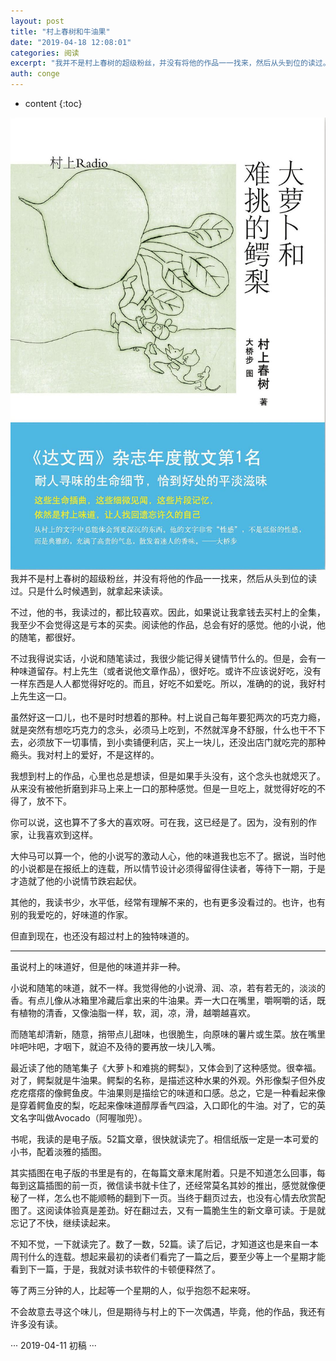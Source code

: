 ```yaml
---
layout: post
title: "村上春树和牛油果"
date: "2019-04-18 12:08:01"
categories: 阅读
excerpt: "我并不是村上春树的超级粉丝，并没有将他的作品一一找来，然后从头到位的读过。只是什么时候遇到，就拿起来读读。 不过，他的书，我读过的，都比较喜欢。..."
auth: conge
---
```

* content
{:toc}

![](/assets/images/阅读/118382-673ce28e64c7001b.png)
我并不是村上春树的超级粉丝，并没有将他的作品一一找来，然后从头到位的读过。只是什么时候遇到，就拿起来读读。

不过，他的书，我读过的，都比较喜欢。因此，如果说让我拿钱去买村上的全集，我至少不会觉得这是亏本的买卖。阅读他的作品，总会有好的感觉。他的小说，他的随笔，都很好。

不过我得说实话，小说和随笔读过，我很少能记得关键情节什么的。但是，会有一种味道留存。村上先生（或者说他文章作品），很好吃。或许不应该说好吃，没有一样东西是人人都觉得好吃的。而且，好吃不如爱吃。所以，准确的的说，我好村上先生这一口。

虽然好这一口儿，也不是时时想着的那种。村上说自己每年要犯两次的巧克力瘾，就是突然有想吃巧克力的念头，必须马上吃到，不然就浑身不舒服，什么也干不下去，必须放下一切事情，到小卖铺便利店，买上一块儿，还没出店门就吃完的那种瘾头。我对村上的爱好，不是这样的。

我想到村上的作品，心里也总是想读，但是如果手头没有，这个念头也就熄灭了。从来没有被他折磨到非马上来上一口的那种感觉。但是一旦吃上，就觉得好吃的不得了，放不下。

你可以说，这也算不了多大的喜欢呀。可在我，这已经是了。因为，没有别的作家，让我喜欢到这样。

大仲马可以算一个，他的小说写的激动人心，他的味道我也忘不了。据说，当时他的小说都是在报纸上的连载，所以情节设计必须得留得住读者，等待下一期，于是才造就了他的小说情节跌宕起伏。

其他的，我读书少，水平低，经常有理解不来的，也有更多没看过的。也许，也有别的我爱吃的，好味道的作家。

但直到现在，也还没有超过村上的独特味道的。

-----------

虽说村上的味道好，但是他的味道并非一种。

小说和随笔的味道，就不一样。我觉得他的小说滑、润、凉，若有若无的，淡淡的香。有点儿像从冰箱里冷藏后拿出来的牛油果。弄一大口在嘴里，嚼啊嚼的话，既有植物的清香，又像油脂一样，软，润，凉，滑，越嚼越喜欢。

而随笔却清新，随意，捎带点儿甜味，也很脆生，向原味的薯片或生菜。放在嘴里咔吧咔吧，才咽下，就迫不及待的要再放一块儿入嘴。

最近读了他的随笔集子《大萝卜和难挑的鳄梨》，又体会到了这种感觉。很幸福。对了，鳄梨就是牛油果。鳄梨的名称，是描述这种水果的外观。外形像梨子但外皮疙疙瘩瘩的像鳄鱼皮。牛油果则是描绘它的味道和口感。总之，它是一种看起来像是穿着鳄鱼皮的梨，吃起来像味道醇厚香气四溢，入口即化的牛油。对了，它的英文名字叫做Avocado（阿喔咖兜）。

书呢，我读的是电子版。52篇文章，很快就读完了。相信纸版一定是一本可爱的小书，配着淡雅的插图。

其实插图在电子版的书里是有的，在每篇文章末尾附着。只是不知道怎么回事，每每到这篇插图的前一页，微信读书就卡住了，还经常莫名其妙的推出，感觉就像便秘了一样，怎么也不能顺畅的翻到下一页。当终于翻页过去，也没有心情去欣赏配图了。这阅读体验真是差劲。好在翻过去，又有一篇脆生生的新文章可读。于是就忘记了不快，继续读起来。

不知不觉，一下就读完了。数了一数，52篇。读了后记，才知道这也是来自一本周刊什么的连载。想起来最初的读者们看完了一篇之后，要至少等上一个星期才能看到下一篇，于是，我就对读书软件的卡顿便释然了。

等了两三分钟的人，比起等一个星期的人，似乎抱怨不起来呀。

不会故意去寻这个味儿，但是期待与村上的下一次偶遇，毕竟，他的作品，我还有许多没有读。

···
2019-04-11 初稿
···
